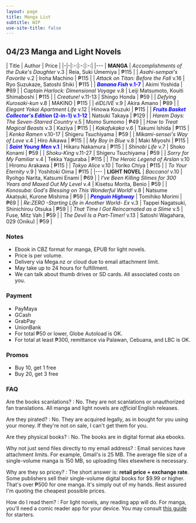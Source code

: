 ```yaml
---
layout: page
title: Manga List
subtitle: WIP
use-site-title: false
---
```

## 04/23 Manga and Light Novels

| Title | Author | Price |
|-|-|:-:|:-:|:-:|
|---
| **MANGA**
| _Accomplishments of the Duke's Daughter_ v.3 | Reia, Suki Umemiya | ₱115 |
| _Asahi-sempai's Favorite_ v.2 | Iroha Machino | ₱115 |
| _Attack on Titan: Before the Fall_ v.16 | Ryo Suzukaze, Satoshi Shiki | ₱115 |
| <span style="color:blue">**_Banana Fish_ v.1-7**</span> | Akimi Yoshida | ₱89 |
| _Captain Harlock: Dimensional Voyage_ v.8 | Leiji Matsumoto, Kouiti Shimaboshi | ₱115 |
| _Creature!_ v.11-13 | Shingo Honda | ₱59 |
| _Defying Kurosaki-kun_ v.8 | MAKINO | ₱115 |
| _élDLIVE_ v.9 | Akira Amano | ₱89 |
| _Elegant Yokai Apartment Life_ v.12 | Hinowa Kouzuki | ₱115 |
| <span style="color:blue">**_Fruits Basket Collector's Edition_ (2-in-1) v.1-12**</span> | Natsuki Takaya | ₱129 |
| _Harem Days: The Seven-Starred Country_ v.5 | Momo Sumomo | ₱49 |
| _How to Treat Magical Beasts_ v.3 | Kaziya | ₱115 |
| _Kakafukaka_ v.6 | Takumi Ishida | ₱115 |
| _Kenka Ramen_ v.10-17 | Shigeru Tsuchiyama | ₱59 |
| _Mikami-sensei's Way of Love_ v.4 | Hiro Aikawa | ₱115 |
| _My Boy in Blue_ v.8 | Maki Miyoshi | ₱115 |
| <span style="color:blue">**_Saint Young Men_ v.1**</span> | Hikaru Nakamura | ₱115 |
| _Shinobi Life_ v.7 | Shoko Konami | ₱59 |
| _Shoku-King_ v.11-27 | Shigeru Tsuchiyama | ₱59 |
| _Sorry for My Familiar_ v.4 | Tekka Yaguraba | ₱115 |
| _The Heroic Legend of Arslan_ v.10 | Hiromu Arakawa | ₱115 |
| _Tokyo Alice_ v.10 | Toriko Chiya | ₱115 |
| _To Your Eternity_ v.9 | Yoshitoki Oima | ₱115 |
|---
| **LIGHT NOVEL**
| _Baccano!_ v.10 | Ryohgo Narita, Katsumi Enami | ₱69 |
| _I've Been Killing Slimes for 300 Years and Maxed Out My Level_ v.4 | Kisetsu Morita, Benio | ₱59 |
| _Konosuba: God's Blessing on This Wonderful World!_ v.8 | Natsume Akatsuki, Kurone Mishima | ₱59 |
| <span style="color:blue">**_Penguin Highway_**</span> | Tomihiko Morimi | ₱69 |
| _Re:ZERO -Starting Life in Another World- Ex_ v.3 | Tappei Nagatsuki, Shinichirou Otsuka | ₱59 |
| _That Time I Got Reincarnated as a Slime_ v.5 | Fuse, Mitz Vah | ₱59 |
| _The Devil Is a Part-Timer!_ v.13 | Satoshi Wagahara, 029 (Oniku) | ₱59 |

### Notes
- Ebook in CBZ format for manga, EPUB for light novels.
- Price is per volume.
- Delivery via Mega.nz or cloud due to email attachment limit.
- May take up to 24 hours for fulfillment.
- We can talk about thumb drives or SD cards. All associated costs on you.

### Payment
- PayMaya
- GCash
- GrabPay
- UnionBank
- For total ₱50 or lower, Globe Autoload is OK.
- For total at least ₱300, remittance via Palawan, Cebuana, and LBC is OK.

### Promos
- Buy 10, get 1 free
- Buy 20, get 3 free

### FAQ
Are the books scanlations?
: No. They are not scanlations or unauthorized fan translations. All manga and light novels are *official* English releases.

Are they pirated?
: No. They are acquired legally, as in bought for you using your money. If they're not on sale, I can't get them for you.

Are they physical books?
: No. The books are in digital format aka ebooks.

Why not just send files directly to my email address?
: Email services have attachment limits. For example, Gmail's is 25 MB. The average file size of a single-volume manga is 150 MB, so uploading files elsewhere is necessary.

Why are they so pricey?
: The short answer is: **retail price + exchange rate**. Some publishers sell their single-volume digital books for $9.99 or higher. That's over ₱500 for one manga. It's simply out of my hands. Rest assured I'm quoting the cheapest possible prices.

How do I read them?
: For light novels, any reading app will do. For manga, you'll need a comic reader app for your device. You may consult [this guide](https://support.humblebundle.com/hc/en-us/articles/202844690) for starters.
